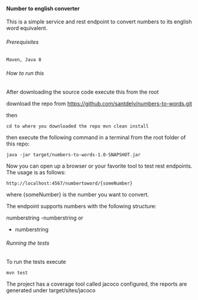 
#### Number to english converter

This is a simple service and rest endpoint to convert numbers to its english word equivalent.

###### Prerequisites

`Maven,
Java 8`

###### How to run this

After downloading the source code execute this from the root

download the repo from https://github.com/santdelv/numbers-to-words.git

then

`cd to where you downloaded the repo
mvn clean install`

then execute the following command in a terminal from the root folder of this repo:

`java -jar target/numbers-to-words-1.0-SNAPSHOT.jar`

Now you can open up a browser or your favorite tool to test rest endpoints.
The usage is as follows:

`http://localhost:4567/numbertoword/{someNumber}`

where {someNumber} is the number you want to convert.

The endpoint supports numbers with the following structure:

numberstring
-numberstring
or
- numberstring

###### Running the tests

To run the tests execute

`mvn test`

The project has a coverage tool called jacoco configured, the reports are generated under target/sites/jacoco
